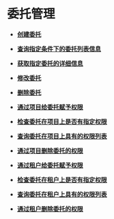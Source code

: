 # 委托管理<a name="zh-cn_topic_0079467612"></a>

-   **[创建委托](创建委托.md)**  

-   **[查询指定条件下的委托列表信息](查询指定条件下的委托列表信息.md)**  

-   **[获取指定委托的详细信息](获取指定委托的详细信息.md)**  

-   **[修改委托](修改委托.md)**  

-   **[删除委托](删除委托.md)**  

-   **[通过项目给委托赋予权限](通过项目给委托赋予权限.md)**  

-   **[检查委托在项目上是否有指定权限](检查委托在项目上是否有指定权限.md)**  

-   **[查询委托在项目上具有的权限列表](查询委托在项目上具有的权限列表.md)**  

-   **[通过项目删除委托的权限](通过项目删除委托的权限.md)**  

-   **[通过租户给委托赋予权限](通过租户给委托赋予权限.md)**  

-   **[检查委托在租户上是否有指定权限](检查委托在租户上是否有指定权限.md)**  

-   **[查询委托在租户上具有的权限列表](查询委托在租户上具有的权限列表.md)**  

-   **[通过租户删除委托的权限](通过租户删除委托的权限.md)**  


